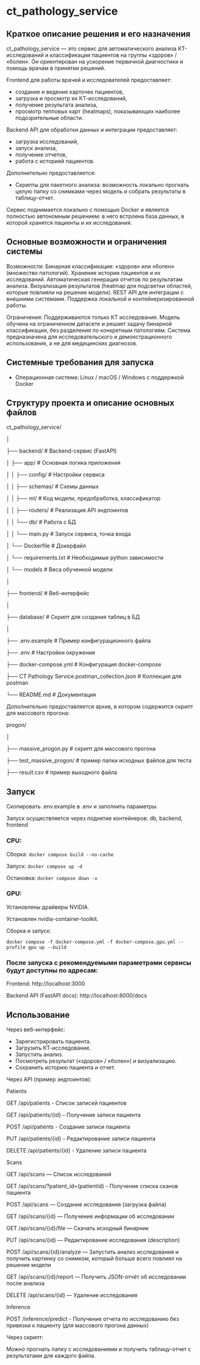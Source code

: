 # ct_pathology_service

## Краткое описание решения и его назначения

ct_pathology_service — это сервис для автоматического анализа КТ-исследований и классификации пациентов на группы «здоров» / «болен».
Он ориентирован на ускорение первичной диагностики и помощь врачам в принятии решений.

Frontend для работы врачей и исследователей предоставляет:
 - создание и ведение карточек пациентов,
 - загрузка и просмотр их КТ-исследований,
 - получение результата анализа,
 - просмотр тепловых карт (heatmaps), показывающих наиболее подозрительные области.

Backend API для обработки данных и интеграции предоставляет:
 - загрузка исследований,
 - запуск анализа,
 - получение отчетов,
 - работа с историей пациентов.

Дополнительно предоставляется: 
 - Скрипты для пакетного анализа: возможность локально прогнать целую папку со снимками через модель и собрать результаты в таблицу-отчет.

Сервис поднимается локально с помощью Docker и является полностью автономным решением: в него встроена база данных, в которой хранятся пациенты и их исследования.


## Основные возможности и ограничения системы

Возможности:
Бинарная классификация: «здоров» или «болен» (множество патологий).
Хранение истории пациентов и их исследований.
Автоматическая генерация отчетов по результатам анализа.
Визуализация результатов (heatmap для подсветки областей, которые повлияли на решение модели).
REST API для интеграции с внешними системами.
Поддержка локальной и контейнеризированной работы.

Ограничения:
Поддерживаются только КТ исследования.
Модель обучена на ограниченном датасете и решает задачу бинарной классификации, без разделения по конкретным патологиям.
Система предназначена для исследовательского и демонстрационного использования, а не для медицинских диагнозов.

## Системные требования для запуска

 - Операционная система: Linux / macOS / Windows с поддержкой Docker



## Структуру проекта и описание основных файлов

ct_pathology_service/

│

├── backend/                                             # Backend-сервис (FastAPI)

│   ├── app/                                              # Основная логика приложения

│   │   ├── config/                                        # Настройки сервиса

│   │   ├── schemas/                                       # Схемы данных

│   │   ├── ml/                                            # Код модели, предобработка, классификатор

│   │   ├── routers/                                       # Реализация API эндпоинтов

│   │   └── db/                                            # Работа с БД

│   │   └── main.py                                        # Запуск сервиса, точка входа

│   └── Dockerfile                                        # Докерфайл

│   └── requirements.txt                                  # Необходимые python зависимости

│   └── models                                            # Веса обученной модели

│

├── frontend/                                            # Веб-интерфейс

│

├── database/                                            # Скрипт для создания таблиц в БД

│

├── .env.example                                         # Пример конфигурационного файла

├── .env                                                 # Настройки окружения

├── docker-compose.yml                                   # Конфигурация docker-compose

├── CT Pathology Service.postman_collection.json         # Коллекция для postman

└── README.md                                            # Документация

Дополнительно предоставляется архив, в котором содержится скрипт для массового прогона:

progon/

│

├── massive_progon.py             # скрипт для массового прогона

├── test_massive_progon/          # пример папки исходных файлов для теста

├── result.csv                    # пример выходного файла




## Запуск

Скопировать .env.example в .env и заполнить параметры.

Запуск осуществляется через поднятие контейнеров: db, backend, frontend

### CPU:

Сборка:
`docker compose build --no-cache`

Запуск:
`docker compose up -d`

Остановка: 
`docker compose down -v`

### GPU:

Установлены драйверы NVIDIA.

Установлен nvidia-container-toolkit.

Сборка и запуск:

`docker compose -f docker-compose.yml -f docker-compose.gpu.yml --profile gpu up --build`


### После запуска с рекомендуемыми параметрами сервисы будут доступны по адресам:

Frontend: http://localhost:3000

Backend API (FastAPI docs): http://localhost:8000/docs

## Использование

Через веб-интерфейс:
 - Зарегистрировать пациента.
 - Загрузить КТ-исследование.
 - Запустить анализ.
 - Посмотреть результат («здоров» / «болен») и визуализацию.
 - Сохранить историю пациента и отчет.

Через API (пример эндпоинтов):

Patients

GET /api/patients - Список записей пациентов

GET /api/patients/{id} - Получение записи пациента

POST /api/patients - Создание записи пациента

PUT /api/patients/{id} - Редактирование записи пациента

DELETE /api/patients/{id} - Удаление записи пациента



Scans

GET /api/scans — Список исследований

GET /api/scans/?patient_id={patientId} - Получение списка сканов пациента

POST /api/scans — Создание исследования (загрузка файла)

GET /api/scans/{id} — Получение информации об исследовании

GET /api/scans/{id}/file — Скачать исходный бинарник

PUT /api/scans/{id} — Редактирование исследования (description)

POST /api/scans/{id}/analyze — Запустить анализ исследования и получить картинку со снимком, который больше всего повлиял на решение модели

GET /api/scans/{id}/report — Получить JSON-отчёт об исследовании после анализа

DELETE /api/scans/{id} — Удаление исследования

Inference

POST /inference/predict - Получение отчета по исследованию без привязки к пациенту (для массового прогона данных)


Через скрипт:

Можно прогнать папку с исследованиями и получить таблицу-отчет с результатами для каждого файла.

